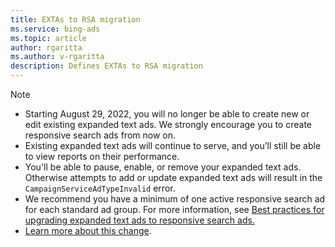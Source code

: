 ```yaml
---
title: EXTAs to RSA migration
ms.service: bing-ads
ms.topic: article
author: rgaritta
ms.author: v-rgaritta
description: Defines EXTAs to RSA migration
---
```


> [!NOTE]
>
> * Starting August 29, 2022, you will no longer be able to create new or edit existing expanded text ads. We strongly encourage you to create responsive search ads from now on.  
> * Existing expanded text ads will continue to serve, and you’ll still be able to view reports on their performance.  
> * You'll be able to pause, enable, or remove your expanded text ads. Otherwise attempts to add or update expanded text ads will result in the `CampaignServiceAdTypeInvalid` error.
> * We recommend you have a minimum of one active responsive search ad for each standard ad group. For more information, see [Best practices for upgrading expanded text ads to responsive search ads.](https://help.ads.microsoft.com/#apex/ads/en/60037)
> * [Learn more about this change](https://about.ads.microsoft.com/blog/post/april-2022/deadline-for-migration-to-responsive-search-ads-extended-to-august-29-2022).
